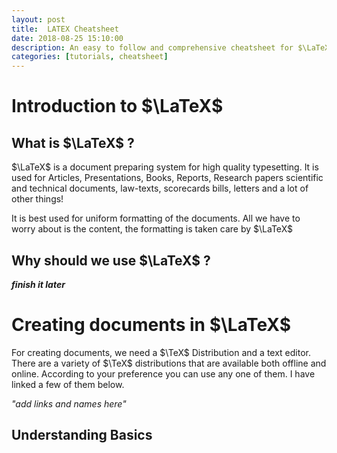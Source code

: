 ```yaml
---
layout: post
title:  LATEX Cheatsheet
date: 2018-08-25 15:10:00
description: An easy to follow and comprehensive cheatsheet for $\LaTeX$
categories: [tutorials, cheatsheet]
---
```


# **Introduction to $\LaTeX$**

## What is $\LaTeX$ ?

$\LaTeX$ is a document preparing system for high quality typesetting. It is used for Articles, Presentations, Books, Reports, Research papers scientific and technical documents, law-texts, scorecards bills, letters and a lot of other things!

It is best used for uniform formatting of the documents. All we have to worry about is the content, the formatting is taken care by $\LaTeX$

## Why should we use $\LaTeX$ ?

_**finish it later**_

# **Creating documents in $\LaTeX$**

For creating  documents, we need a $\TeX$ Distribution and a text editor. There are a variety of $\TeX$ distributions that are available both offline and online. According to your preference you can use any one of them. I have linked a few of them below.

*"add links and names here"*
## Understanding Basics


